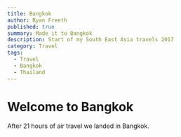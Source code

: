 ```yaml
---
title: Bangkok
author: Ryan Freeth
published: true
summary: Made it to Bangkok
description: Start of my South East Asia travels 2017
category: Travel
tags:
  - Travel
  - Bangkok
  - Thailand
---
```


# Welcome to Bangkok

After 21 hours of air travel we landed in Bangkok.
